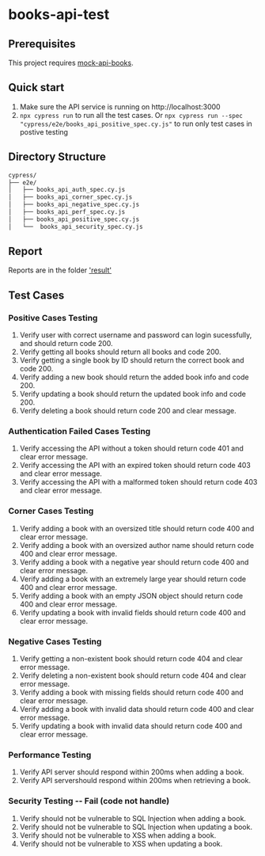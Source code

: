# books-api-test

## Prerequisites
This project requires [mock-api-books](https://github.com/rioaxi/mock-api-books/tree/main).

## Quick start
1. Make sure the API service is running on http://localhost:3000
2. `npx cypress run` to run all the test cases. Or
`npx cypress run --spec "cypress/e2e/books_api_positive_spec.cy.js"` to run only test cases in postive testing

## Directory Structure
```bash
cypress/
├── e2e/
│   ├── books_api_auth_spec.cy.js
│   ├── books_api_corner_spec.cy.js
│   ├── books_api_negative_spec.cy.js
│   ├── books_api_perf_spec.cy.js
│   ├── books_api_positive_spec.cy.js
│   └──  books_api_security_spec.cy.js
```

## Report 
Reports are in the folder ['result'](https://github.com/rioaxi/mock-api-books/tree/main/results)

## Test Cases

### Positive Cases Testing 
1. Verify user with correct username and password can login sucessfully, and should return code 200.
2. Verify getting all books should return all books and code 200.
3. Verify getting a single book by ID should return the correct book and code 200.
4. Verify adding a new book should return the added book info and code 200.
5. Verify updating a book should return the updated book info and code 200.
6. Verify deleting a book should return code 200 and clear message. 

### Authentication Failed Cases Testing 
1. Verify accessing the API without a token should return code 401 and clear error message. 
2. Verify accessing the API with an expired token should return code 403 and clear error message.
3. Verify accessing the API with a malformed token should return code 403 and clear error message. 

### Corner Cases Testing 
1. Verify adding a book with an oversized title should return code 400 and clear error message.
2. Verify adding a book with an oversized author name should return code 400 and clear error message.
3. Verify adding a book with a negative year should return code 400 and clear error message.
4. Verify adding a book with an extremely large year should return code 400 and clear error message.
5. Verify adding a book with an empty JSON object should return code 400 and clear error message.
6. Verify updating a book with invalid fields should return code 400 and clear error message.

### Negative Cases Testing 
1. Verify getting a non-existent book should return code 404 and clear error message.
2. Verify deleting a non-existent book should return code 404 and clear error message.
3. Verify adding a book with missing fields should return code 400 and clear error message.
4. Verify adding a book with invalid data should return code 400 and clear error message.
5. Verify updating a book with invalid data should return code 400 and clear error message.

### Performance Testing 
1. Verify API server should respond within 200ms when adding a book.
2. Verify API servershould respond within 200ms when retrieving a book.

### Security Testing -- Fail (code not handle)
1. Verify should not be vulnerable to SQL Injection when adding a book.
2. Verify should not be vulnerable to SQL Injection when updating a book.
3. Verify should not be vulnerable to XSS when adding a book.
4. Verify should not be vulnerable to XSS when updating a book.

